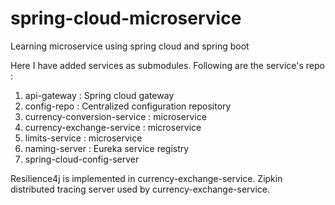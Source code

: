 # spring-cloud-microservice
Learning microservice using spring cloud and spring boot

Here I have added services as submodules. Following are the service's repo :
1. api-gateway : Spring cloud gateway
2. config-repo : Centralized configuration repository
3. currency-conversion-service : microservice
4. currency-exchange-service : microservice
5. limits-service : microservice
6. naming-server : Eureka service registry
7. spring-cloud-config-server

Resilience4j is implemented in currency-exchange-service.
Zipkin distributed tracing server used by currency-exchange-service.

